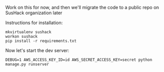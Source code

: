 Work on this for now, and then we'll migrate the code to a public repo on SusHack organization later


Instructions for installation:

    mkvirtualenv sushack
    workon sushack
    pip install -r requirements.txt

Now let's start the dev server:

    DEBUG=1 AWS_ACCESS_KEY_ID=id AWS_SECRET_ACCESS_KEY=secret python manage.py runserver
